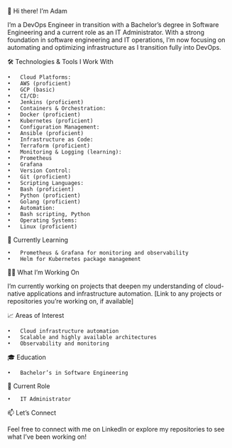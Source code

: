 👋 Hi there! I’m Adam

I’m a DevOps Engineer in transition with a Bachelor’s degree in Software Engineering and a current role as an IT Administrator. With a strong foundation in software engineering and IT operations, I’m now focusing on automating and optimizing infrastructure as I transition fully into DevOps.

🛠️ Technologies & Tools I Work With

	•	Cloud Platforms:
	•	AWS (proficient)
	•	GCP (basic)
	•	CI/CD:
	•	Jenkins (proficient)
	•	Containers & Orchestration:
	•	Docker (proficient)
	•	Kubernetes (proficient)
	•	Configuration Management:
	•	Ansible (proficient)
	•	Infrastructure as Code:
	•	Terraform (proficient)
	•	Monitoring & Logging (learning):
	•	Prometheus
	•	Grafana
	•	Version Control:
	•	Git (proficient)
	•	Scripting Languages:
	•	Bash (proficient)
	•	Python (proficient)
	•	Golang (proficient)
	•	Automation:
	•	Bash scripting, Python
	•	Operating Systems:
	•	Linux (proficient)

🌱 Currently Learning

	•	Prometheus & Grafana for monitoring and observability
	•	Helm for Kubernetes package management

👨‍💻 What I’m Working On

I’m currently working on projects that deepen my understanding of cloud-native applications and infrastructure automation. [Link to any projects or repositories you’re working on, if available]

📈 Areas of Interest

	•	Cloud infrastructure automation
	•	Scalable and highly available architectures
	•	Observability and monitoring

🎓 Education

	•	Bachelor’s in Software Engineering

💼 Current Role

	•	IT Administrator

📫 Let’s Connect

Feel free to connect with me on LinkedIn or explore my repositories to see what I’ve been working on!

<!--
**koriradams/koriradams** is a ✨ _special_ ✨ repository because its `README.md` (this file) appears on your GitHub profile.

Here are some ideas to get you started:

- 🔭 I’m currently working on ...
- 🌱 I’m currently learning ...
- 👯 I’m looking to collaborate on ...
- 🤔 I’m looking for help with ...
- 💬 Ask me about ...
- 📫 How to reach me: ...
- 😄 Pronouns: ...
- ⚡ Fun fact: ...
-->
